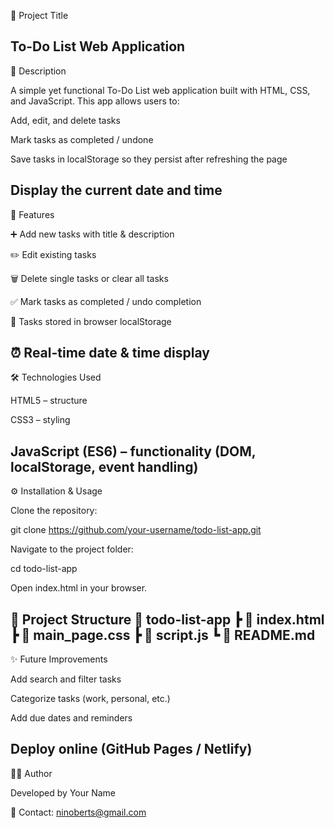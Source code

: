 📌 Project Title

To-Do List Web Application
-----------------------------------------------------------------------------------
📖 Description

A simple yet functional To-Do List web application built with HTML, CSS, and JavaScript.
This app allows users to:

Add, edit, and delete tasks

Mark tasks as completed / undone

Save tasks in localStorage so they persist after refreshing the page

Display the current date and time
-----------------------------------------------------------------------------------
🚀 Features

➕ Add new tasks with title & description

✏️ Edit existing tasks

🗑️ Delete single tasks or clear all tasks

✅ Mark tasks as completed / undo completion

💾 Tasks stored in browser localStorage

⏰ Real-time date & time display
-----------------------------------------------------------------------------------
🛠️ Technologies Used

HTML5 – structure

CSS3 – styling

JavaScript (ES6) – functionality (DOM, localStorage, event handling)
-----------------------------------------------------------------------------------
⚙️ Installation & Usage

Clone the repository:

git clone https://github.com/your-username/todo-list-app.git


Navigate to the project folder:

cd todo-list-app


Open index.html in your browser.

📂 Project Structure
📁 todo-list-app
 ┣ 📄 index.html
 ┣ 📄 main_page.css
 ┣ 📄 script.js
 ┗ 📄 README.md
-----------------------------------------------------------------------------------
✨ Future Improvements

 Add search and filter tasks

 Categorize tasks (work, personal, etc.)

 Add due dates and reminders

 Deploy online (GitHub Pages / Netlify)
-----------------------------------------------------------------------------------
👨‍💻 Author

Developed by Your Name

📧 Contact: ninoberts@gmail.com
